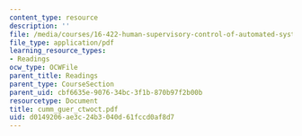 ```yaml
---
content_type: resource
description: ''
file: /media/courses/16-422-human-supervisory-control-of-automated-systems-spring-2004/d0149206ae3c24b3040d61fccd0af8d7_cumm_guer_ctwoct.pdf
file_type: application/pdf
learning_resource_types:
- Readings
ocw_type: OCWFile
parent_title: Readings
parent_type: CourseSection
parent_uid: cbf6635e-9076-34bc-3f1b-870b97f2b00b
resourcetype: Document
title: cumm_guer_ctwoct.pdf
uid: d0149206-ae3c-24b3-040d-61fccd0af8d7
---
```

